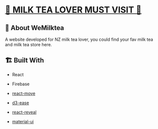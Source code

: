 # [🧋 MILK TEA LOVER MUST VISIT 🧋](https://wemilktea.netlify.app/)

## 📖 About WeMilktea

A website developed for NZ milk tea lover, you could find your fav milk tea and milk tea store here.

## 🏗️ Built With

- React
- Firebase

- [react-move](https://react-move-docs.netlify.app/)
- [d3-ease](https://observablehq.com/collection/@d3/d3-ease)
- [react-reveal](https://www.react-reveal.com/)
- [material-ui](https://mui.com/)
